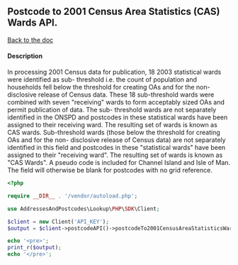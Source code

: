 ## Postcode to 2001 Census Area Statistics (CAS) Wards API.

[Back to the doc](../README.md)

#### Description

In processing 2001 Census data for publication, 18 2003 statistical wards were identified as sub- threshold i.e. the count of population and households fell below the threshold for creating OAs and for the non-disclosive release of Census data. These 18 sub-threshold wards were combined with seven "receiving" wards to form acceptably sized OAs and permit publication of data. The sub- threshold wards are not separately identified in the ONSPD and postcodes in these statistical wards have been assigned to their receiving ward. The resulting set of wards is known as CAS wards. Sub-threshold wards (those below the threshold for creating OAs and for the non- disclosive release of Census data) are not separately identified in this field and postcodes in these "statistical wards" have been assigned to their "receiving ward". The resulting set of wards is known as "CAS Wards". A pseudo code is included for Channel Island and Isle of Man. The field will otherwise be blank for postcodes with no grid reference.

```php
<?php

require __DIR__ . '/vendor/autoload.php';

use AddressesAndPostcodes\Lookup\PHP\SDK\Client;

$client = new Client('API_KEY');
$output = $client->postcodeAPI()->postcodeTo2001CensusAreaStatisticsWards('ab101ab');

echo '<pre>';
print_r($output);
echo '</pre>';
```